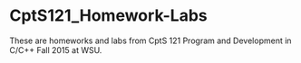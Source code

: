 # CptS121_Homework-Labs

These are homeworks and labs from CptS 121 Program and Development in C/C++ Fall 2015 at WSU.

